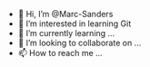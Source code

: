 - 👋 Hi, I’m @Marc-Sanders
- 👀 I’m interested in learning Git
- 🌱 I’m currently learning ...
- 💞️ I’m looking to collaborate on ...
- 📫 How to reach me ...

<!---
Marc-Sanders/Marc-Sanders is a ✨ special ✨ repository because its `README.md` (this file) appears on your GitHub profile.
You can click the Preview link to take a look at your changes.
--->
